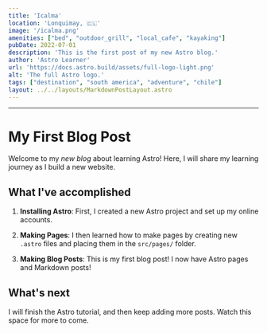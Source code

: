 ```yaml
---
title: 'Icalma'
location: 'Lonquimay, 🇨🇱'
image: '/icalma.png'
amenities: ["bed", "outdoor_grill", "local_cafe", "kayaking"]
pubDate: 2022-07-01
description: 'This is the first post of my new Astro blog.'
author: 'Astro Learner'
url: 'https://docs.astro.build/assets/full-logo-light.png'
alt: 'The full Astro logo.'
tags: ["destination", "south america", "adventure", "chile"]
layout: ../../layouts/MarkdownPostLayout.astro
---
```

---
# My First Blog Post

Welcome to my _new blog_ about learning Astro! Here, I will share my learning journey as I build a new website.

## What I've accomplished

1. **Installing Astro**: First, I created a new Astro project and set up my online accounts.

2. **Making Pages**: I then learned how to make pages by creating new `.astro` files and placing them in the `src/pages/` folder.

3. **Making Blog Posts**: This is my first blog post! I now have Astro pages and Markdown posts!

## What's next

I will finish the Astro tutorial, and then keep adding more posts. Watch this space for more to come.